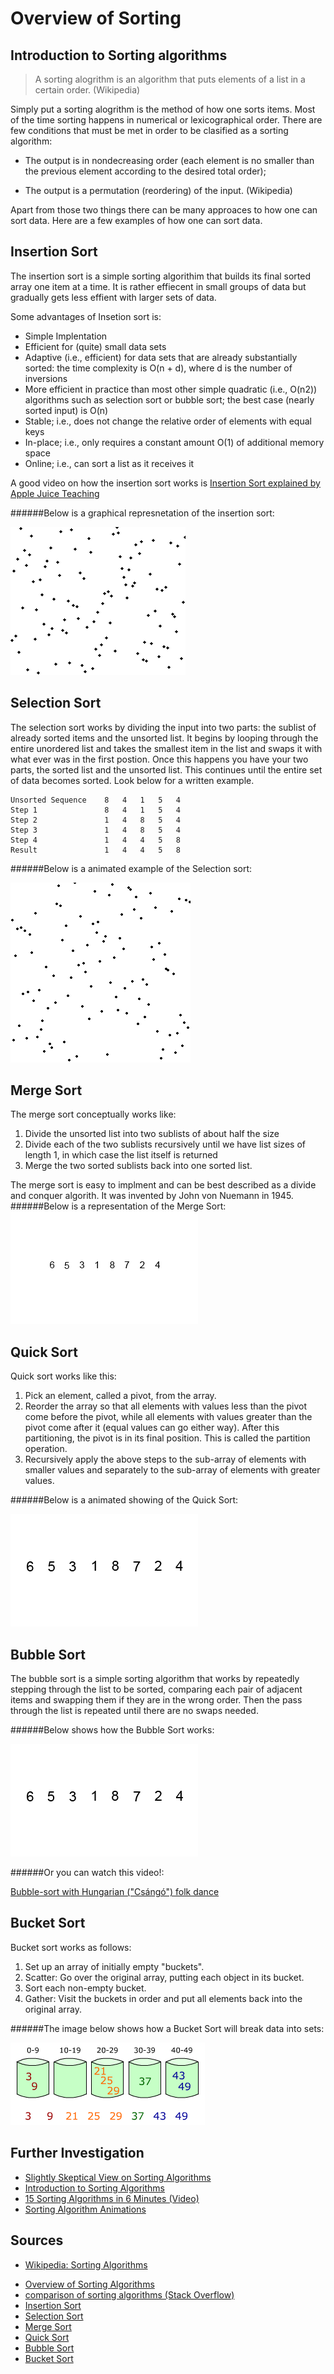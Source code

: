 # Overview of Sorting

## Introduction to Sorting algorithms

> A sorting alogrithm is an algorithm that puts elements of a list in a certain order. (Wikipedia)

Simply put a sorting alogrithm is the method of how one sorts items. Most of the time sorting happens in numerical or lexicographical order. There are few conditions that must be met in order to be clasified as a sorting algorithm:

- The output is in nondecreasing order (each element is no smaller than the previous element according to the desired total order);

- The output is a permutation (reordering) of the input.
(Wikipedia)

Apart from those two things there can be many approaces to how one can sort data. Here are a few examples of how one can sort data.

## Insertion Sort

The insertion sort is a simple sorting algorithim that builds its final sorted array one item at a time. It is rather effiecent in small groups of data but gradually gets less effient with larger sets of data.

Some advantages of Insetion sort is:

- Simple Implentation
- Efficient for (quite) small data sets
- Adaptive (i.e., efficient) for data sets that are already substantially sorted: the time complexity is O(n + d), where d is the number of inversions
- More efficient in practice than most other simple quadratic (i.e., O(n2)) algorithms such as selection sort or bubble sort; the best case (nearly sorted input) is O(n)
- Stable; i.e., does not change the relative order of elements with equal keys
- In-place; i.e., only requires a constant amount O(1) of additional memory space
- Online; i.e., can sort a list as it receives it

A good video on how the insertion sort works is [Insertion Sort explained by Apple Juice Teaching](https://www.youtube.com/watch?v=baV_W4-x5Wg)

######Below is a graphical represnetation of the insertion sort:

![Example of Insertion Sort](insertionsort.gif)

## Selection Sort

The selection sort works by dividing the input into two parts: the sublist of already sorted items and the unsorted list. It begins by looping through the entire unordered list and takes the smallest item in the list and swaps it with what ever was in the first postion. Once this happens you have your two parts, the sorted list and the unsorted list. This continues until the entire set of data becomes sorted. Look below for a written example.

	Unsorted Sequence    8   4   1   5   4
	Step 1               8   4   1   5   4
	Step 2               1   4   8   5   4
	Step 3               1   4   8   5   4
	Step 4               1   4   4   5   8
	Result               1   4   4   5   8

######Below is a animated example of the Selection sort:

![Example of Selection Sort](selectionsort.gif)

## Merge Sort

The merge sort conceptually works like:

1. Divide the unsorted list into two sublists of about half the size
2. Divide each of the two sublists recursively until we have list sizes of length 1, in which case the list itself is returned
3. Merge the two sorted sublists back into one sorted list.

The merge sort is easy to implment and can be best described as a divide and conquer algorith. It was invented by John von Nuemann in 1945.
######Below is a representation of the Merge Sort:
![Example of Merge Sort](mergesort.gif)

## Quick Sort

Quick sort works like this:

1. Pick an element, called a pivot, from the array.
2. Reorder the array so that all elements with values less than the pivot come before the pivot, while all elements with values greater than the pivot come after it (equal values can go either way). After this partitioning, the pivot is in its final position. This is called the partition operation.
3. Recursively apply the above steps to the sub-array of elements with smaller values and separately to the sub-array of elements with greater values.

######Below is a animated showing of the Quick Sort:

![Example of Quick Sort](quicksort.gif)

## Bubble Sort
The bubble sort is a simple sorting algorithm that works by repeatedly stepping through the list to be sorted, comparing each pair of adjacent items and swapping them if they are in the wrong order. Then the pass through the list is repeated until there are no swaps needed.

######Below shows how the Bubble Sort works:

![Example of Bubble Sort](bubblesort.gif)

######Or you can watch this video!:

[Bubble-sort with Hungarian ("Csángó") folk dance](https://www.youtube.com/watch?v=lyZQPjUT5B4&feature=youtu.be)

## Bucket Sort
Bucket sort works as follows:

1. Set up an array of initially empty "buckets".
2. Scatter: Go over the original array, putting each object in its bucket.
3. Sort each non-empty bucket.
4. Gather: Visit the buckets in order and put all elements back into the original array.

######The image below shows how a Bucket Sort will break data into sets:

![Example of Bucket Sort](bucketsort.png)

## Further Investigation

- [Slightly Skeptical View on Sorting Algorithms](http://www.softpanorama.org/Algorithms/sorting.shtml)
- [Introduction to Sorting Algorithms](http://hugi.scene.org/online/hugi23/adsort.htm)
- [15 Sorting Algorithms in 6 Minutes (Video)](https://www.youtube.com/watch?v=kPRA0W1kECg)
- [Sorting Algorithm Animations](http://www.sorting-algorithms.com/)

## Sources

* [Wikipedia: Sorting Algorithms](http://en.wikipedia.org/wiki/Sorting_algorithm#Comparison_of_algorithms)
- [Overview of Sorting Algorithms](http://en.wikipedia.org/wiki/Sorting_algorithm)
- [comparison of sorting algorithms (Stack Overflow)](http://stackoverflow.com/questions/2514841/comparison-of-sorting-algorithms)
- [Insertion Sort](http://en.wikipedia.org/wiki/Insertion_sort)
- [Selection Sort](http://en.wikipedia.org/wiki/Selection_sort)
- [Merge Sort](http://en.wikipedia.org/wiki/Merge_sort)
- [Quick Sort](http://en.wikipedia.org/wiki/Quicksort)
- [Bubble Sort](http://en.wikipedia.org/wiki/Bubble_sort)
- [Bucket Sort](http://en.wikipedia.org/wiki/Bucket_sort)
